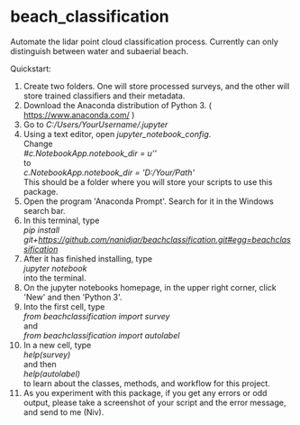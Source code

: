 # beach_classification
Automate the lidar point cloud classification process. Currently can only distinguish between water and subaerial beach.

Quickstart:

  1. Create two folders. One will store processed surveys, and the other will store trained classifiers and their metadata.
  2. Download the Anaconda distribution of Python 3. ( https://www.anaconda.com/ )
  3. Go to *C:/Users/YourUsername/.jupyter*
  4. Using a text editor, open *jupyter_notebook_config*.  
   		Change   
							*#c.NotebookApp.notebook_dir = u''*  
				to  
							*c.NotebookApp.notebook_dir = 'D:/Your/Path'*  
				This should be a folder where you will store your scripts to use this package.
  5. Open the program 'Anaconda Prompt'. Search for it in the Windows search bar.
  6. In this terminal, type  
							*pip install git+https://github.com/nanidjar/beachclassification.git#egg=beachclassification*
  7. After it has finished installing, type   
							*jupyter notebook*  
		 into the terminal. 
  8. On the jupyter notebooks homepage, in the upper right corner, click 'New' and then 'Python 3'.
  9. Into the first cell, type   
							*from beachclassification import survey*  
							and  
							*from beachclassification import autolabel*  
  10. In a new cell, type  
							*help(survey)*  
			and then  
							*help(autolabel)*  
			to learn about the classes, methods, and workflow for this project. 
  11. As you experiment with this package, if you get any errors or odd output, 
			please take a screenshot of your script and the error message, and send to me (Niv).
	
